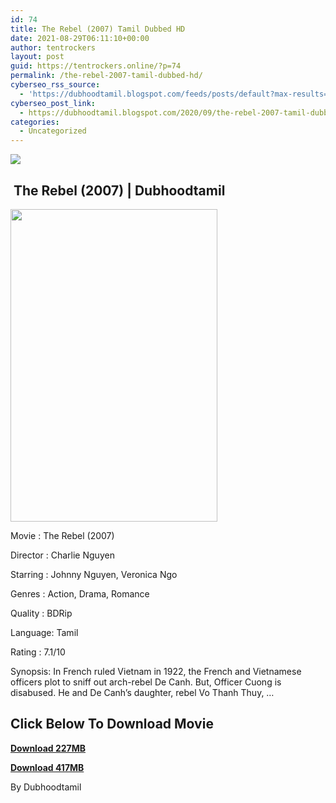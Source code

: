 ```yaml
---
id: 74
title: The Rebel (2007) Tamil Dubbed HD
date: 2021-08-29T06:11:10+00:00
author: tentrockers
layout: post
guid: https://tentrockers.online/?p=74
permalink: /the-rebel-2007-tamil-dubbed-hd/
cyberseo_rss_source:
  - 'https://dubhoodtamil.blogspot.com/feeds/posts/default?max-results=150&start-index=151'
cyberseo_post_link:
  - https://dubhoodtamil.blogspot.com/2020/09/the-rebel-2007-tamil-dubbed-hd.html
categories:
  - Uncategorized
---
```

<div class="media_block">
  <img src="https://1.bp.blogspot.com/-3gEffNdoykQ/X1xx17lL54I/AAAAAAAACaA/l93Bo2i0dnErmPM-hCpZcM2w7U5JWc7gACNcBGAsYHQ/s72-w331-h500-c/poster-780.jpg" class="media_thumbnail" />
</div>

## &nbsp;The Rebel (2007) | Dubhoodtamil

<div class="separator">
  <a href="https://1.bp.blogspot.com/-3gEffNdoykQ/X1xx17lL54I/AAAAAAAACaA/l93Bo2i0dnErmPM-hCpZcM2w7U5JWc7gACNcBGAsYHQ/s1170/poster-780.jpg" imageanchor="1"><img loading="lazy" border="0" data-original-height="1170" data-original-width="780" height="500" src="https://1.bp.blogspot.com/-3gEffNdoykQ/X1xx17lL54I/AAAAAAAACaA/l93Bo2i0dnErmPM-hCpZcM2w7U5JWc7gACNcBGAsYHQ/w331-h500/poster-780.jpg" width="331" /></a>
</div>

Movie	<span></span>:	<span></span>The Rebel (2007)

Director	<span></span>:	<span></span>Charlie Nguyen

Starring	<span></span>:	<span></span>Johnny Nguyen, Veronica Ngo

Genres	<span></span>:	<span></span>Action, Drama, Romance

Quality	<span></span>:	<span></span>BDRip

Language:	<span></span>Tamil

Rating	<span></span>:	<span></span>7.1/10

Synopsis: In French ruled Vietnam in 1922, the French and Vietnamese officers plot to sniff out arch-rebel De Canh. But, Officer Cuong is disabused. He and De Canh&#8217;s daughter, rebel Vo Thanh Thuy, &#8230;

## **<span>Click Below To Download Movie</span>**

**<span><a href="https://oncehelp.com/rebel" target="_blank" rel="noopener">Download 227MB</a></span>**

**<span><a href="https://oncehelp.com/rebel-1" target="_blank" rel="noopener">Download 417MB</a></span>**

By Dubhoodtamil